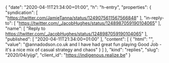 {
  "date": "2020-04-11T21:34:00+01:00",
  "h": "h-entry",
  "properties": {
    "syndication": [
      "https://twitter.com/JamieTanna/status/1249075611567566848"
    ],
    "in-reply-to": [
      "https://twitter.com/_JacobHughes/status/1248987059190104065"
    ],
    "name": [
      "Reply to https://twitter.com/_JacobHughes/status/1248987059190104065"
    ],
    "published": [
      "2020-04-11T21:34:00+01:00"
    ],
    "content": [
      {
        "html": "",
        "value": "@annadodson.co.uk and I have had great fun playing Good Job - it's a nice mix of casual strategy and chaos"
      }
    ]
  },
  "kind": "replies",
  "slug": "2020/04/yijgi",
  "client_id": "https://indigenous.realize.be"
}
